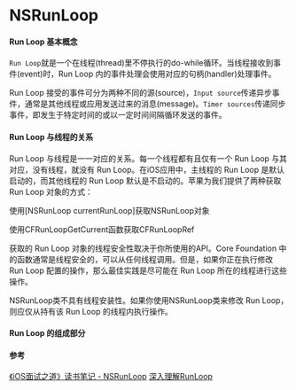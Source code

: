 #  NSRunLoop


#### Run Loop 基本概念
`Run Loop`就是一个在线程(thread)里不停执行的do-while循环。当线程接收到事件(event)时，Run Loop 内的事件处理会使用对应的句柄(handler)处理事件。

Run Loop 接受的事件可分为两种不同的源(source)，`Input source`传递异步事件，通常是其他线程或应用发送过来的消息(message)。`Timer sources`传递同步事件，即发生于特定时间的或以一定时间间隔循环发送的事件。

#### Run Loop 与线程的关系
Run Loop 与线程是一一对应的关系。每一个线程都有且仅有一个 Run Loop 与其对应，没有线程，就没有 Run Loop。在iOS应用中，主线程的 Run Loop 是默认启动的，而其他线程的 Run Loop 默认是不启动的。苹果为我们提供了两种获取 Run Loop 对象的方式：

使用[NSRunLoop currentRunLoop]获取NSRunLoop对象

使用CFRunLoopGetCurrent函数获取CFRunLoopRef

获取的 Run Loop 对象的线程安全性取决于你所使用的API。Core Foundation 中的函数通常是线程安全的，可以从任何线程调用。但是，如果你正在执行修改 Run Loop 配置的操作，那么最佳实践是尽可能在 Run Loop 所在的线程进行这些操作。

NSRunLoop类不具有线程安装性。如果你使用NSRunLoop类来修改 Run Loop，则应仅从持有该 Run Loop 的线程内执行操作。

#### Run Loop 的组成部分


#### 参考
[《iOS面试之道》读书笔记 - NSRunLoop](https://www.jianshu.com/p/4edcb2ab18d4)
[深入理解RunLoop](https://blog.ibireme.com/2015/05/18/runloop/)
